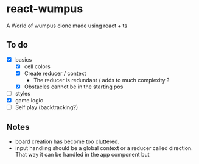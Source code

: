 # react-wumpus

A World of wumpus clone made using react + ts

## To do

- [x] basics
  - [x] cell colors
  - [x] Create reducer / context
    - The reducer is redundant / adds to much complexity ?
  - [x] Obstacles cannot be in the starting pos
- [ ] styles
- [x] game logic
- [ ] Self play (backtracking?)

## Notes

- board creation has become too cluttered.
- input handling should be a global context or a reducer called direction. That way it can be handled in the app component but
